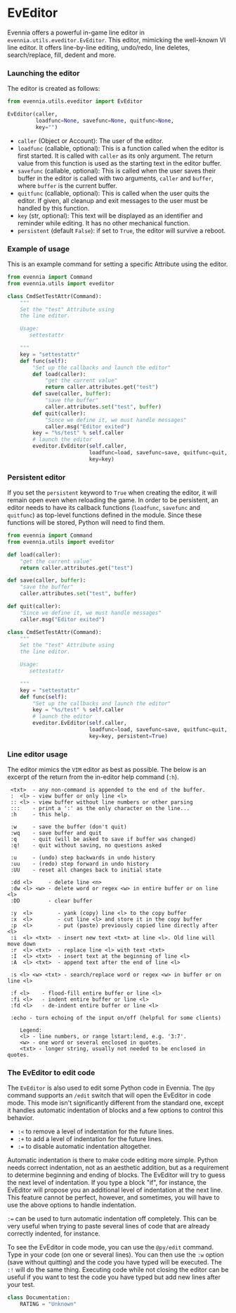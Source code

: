 # EvEditor


Evennia offers a powerful in-game line editor in `evennia.utils.eveditor.EvEditor`. This editor, mimicking the well-known VI line editor. It offers line-by-line editing, undo/redo, line deletes, search/replace, fill, dedent and more. 

### Launching the editor

The editor is created as follows: 

```python
from evennia.utils.eveditor import EvEditor

EvEditor(caller, 
         loadfunc=None, savefunc=None, quitfunc=None, 
         key="")
```

 - `caller` (Object or Account): The user of the editor.
 - `loadfunc` (callable, optional): This is a function called when the editor is first started. It is called with `caller` as its only argument. The return value from this function is used as the starting text in the editor buffer.
 - `savefunc` (callable, optional): This is called when the user saves their buffer in the editor is called with two arguments, `caller` and `buffer`, where `buffer` is the current buffer. 
 - `quitfunc` (callable, optional): This is called when the user quits the editor. If given, all cleanup and exit messages to the user must be handled by this function. 
 - `key` (str, optional): This text will be displayed as an identifier and reminder while editing. It has no other mechanical function.
 - `persistent` (default `False`): if set to `True`, the editor will survive a reboot.

### Example of usage

This is an example command for setting a specific Attribute using the editor.

```python
from evennia import Command
from evennia.utils import eveditor

class CmdSetTestAttr(Command):
    """
    Set the "test" Attribute using 
    the line editor.

    Usage:
       settestattr

    """
    key = "settestattr"
    def func(self):
        "Set up the callbacks and launch the editor"
        def load(caller):
            "get the current value"
            return caller.attributes.get("test")
        def save(caller, buffer):
            "save the buffer"
            caller.attributes.set("test", buffer)
        def quit(caller):
            "Since we define it, we must handle messages"
            caller.msg("Editor exited")
        key = "%s/test" % self.caller
        # launch the editor
        eveditor.EvEditor(self.caller, 
                          loadfunc=load, savefunc=save, quitfunc=quit, 
                          key=key)            
```

### Persistent editor

If you set the `persistent` keyword to `True` when creating the editor, it will remain open even when reloading the game.  In order to be persistent, an editor needs to have its callback functions (`loadfunc`, `savefunc` and `quitfunc`) as top-level functions defined in the module.  Since these functions will be stored, Python will need to find them.

```python
from evennia import Command
from evennia.utils import eveditor

def load(caller):
    "get the current value"
    return caller.attributes.get("test")

def save(caller, buffer):
    "save the buffer"
    caller.attributes.set("test", buffer)

def quit(caller):
    "Since we define it, we must handle messages"
    caller.msg("Editor exited")

class CmdSetTestAttr(Command):
    """
    Set the "test" Attribute using 
    the line editor.

    Usage:
       settestattr

    """
    key = "settestattr"
    def func(self):
        "Set up the callbacks and launch the editor"
        key = "%s/test" % self.caller
        # launch the editor
        eveditor.EvEditor(self.caller, 
                          loadfunc=load, savefunc=save, quitfunc=quit, 
                          key=key, persistent=True)            
```

### Line editor usage

The editor mimics the `VIM` editor as best as possible. The below is an excerpt of the return from the in-editor help command (`:h`).

```
 <txt>  - any non-command is appended to the end of the buffer.
 :  <l> - view buffer or only line <l>
 :: <l> - view buffer without line numbers or other parsing
 :::    - print a ':' as the only character on the line...
 :h     - this help.

 :w     - save the buffer (don't quit)
 :wq    - save buffer and quit
 :q     - quit (will be asked to save if buffer was changed)
 :q!    - quit without saving, no questions asked

 :u     - (undo) step backwards in undo history
 :uu    - (redo) step forward in undo history
 :UU    - reset all changes back to initial state

 :dd <l>     - delete line <n>
 :dw <l> <w> - delete word or regex <w> in entire buffer or on line <l>
 :DD         - clear buffer

 :y  <l>        - yank (copy) line <l> to the copy buffer
 :x  <l>        - cut line <l> and store it in the copy buffer
 :p  <l>        - put (paste) previously copied line directly after <l>
 :i  <l> <txt>  - insert new text <txt> at line <l>. Old line will move down
 :r  <l> <txt>  - replace line <l> with text <txt>
 :I  <l> <txt>  - insert text at the beginning of line <l>
 :A  <l> <txt>  - append text after the end of line <l>

 :s <l> <w> <txt> - search/replace word or regex <w> in buffer or on line <l>

 :f <l>    - flood-fill entire buffer or line <l>
 :fi <l>   - indent entire buffer or line <l>
 :fd <l>   - de-indent entire buffer or line <l>

 :echo - turn echoing of the input on/off (helpful for some clients)

    Legend:
    <l> - line numbers, or range lstart:lend, e.g. '3:7'.
    <w> - one word or several enclosed in quotes.
    <txt> - longer string, usually not needed to be enclosed in quotes.
```

### The EvEditor to edit code

The `EvEditor` is also used to edit some Python code in Evennia.  The `@py` command supports an `/edit` switch that will open the EvEditor in code mode.  This mode isn't significantly different from the standard one, except it handles automatic indentation of blocks and a few options to control this behavior.

- `:<` to remove a level of indentation for the future lines.
- `:+` to add a level of indentation for the future lines.
- `:=` to disable automatic indentation altogether.

Automatic indentation is there to make code editing more simple.  Python needs correct indentation, not as an aesthetic addition, but as a requirement to determine beginning and ending of blocks.  The EvEditor will try to guess the next level of indentation.  If you type a block "if", for instance, the EvEditor will propose you an additional level of indentation at the next line.  This feature cannot be perfect, however, and sometimes, you will have to use the above options to handle indentation.

`:=` can be used to turn automatic indentation off completely.  This can be very useful when trying to paste several lines of code that are already correctly indented, for instance.

To see the EvEditor in code mode, you can use the `@py/edit` command.  Type in your code (on one or several lines).  You can then use the `:w` option (save without quitting) and the code you have typed will be executed.  The `:!` will do the same thing.  Executing code while not closing the editor can be useful if you want to test the code you have typed but add new lines after your test.

```python
class Documentation:
    RATING = "Unknown"
```
